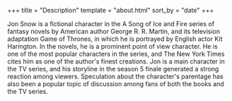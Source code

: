 +++
title = "Description"
template = "about.html"
sort_by = "date"
+++

Jon Snow is a fictional character in the A Song of Ice and Fire series of fantasy novels by American author George R. R. Martin, and its television adaptation Game of Thrones, in which he is portrayed by English actor Kit Harington. In the novels, he is a prominent point of view character. He is one of the most popular characters in the series, and The New York Times cites him as one of the author's finest creations. Jon is a main character in the TV series, and his storyline in the season 5 finale generated a strong reaction among viewers. Speculation about the character's parentage has also been a popular topic of discussion among fans of both the books and the TV series.